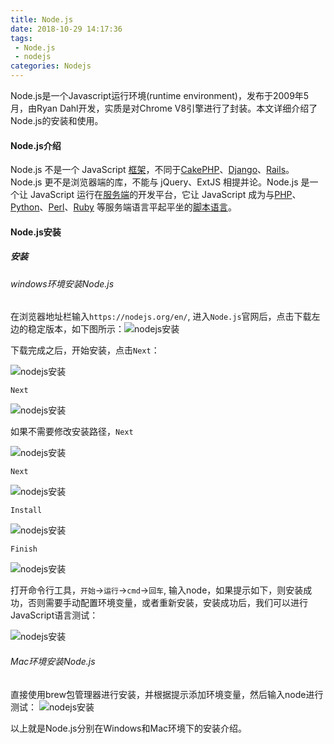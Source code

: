 ```yaml
---
title: Node.js
date: 2018-10-29 14:17:36
tags:
 - Node.js
 - nodejs
categories: Nodejs
---
```


Node.js是一个Javascript运行环境(runtime environment)，发布于2009年5月，由Ryan Dahl开发，实质是对Chrome V8引擎进行了封装。本文详细介绍了Node.js的安装和使用。

<!--more-->

#### Node.js介绍

Node.js 不是一个 JavaScript [框架](https://baike.baidu.com/item/%E6%A1%86%E6%9E%B6/1212667)，不同于[CakePHP](https://baike.baidu.com/item/CakePHP/5930284)、[Django](https://baike.baidu.com/item/Django/61531)、[Rails](https://baike.baidu.com/item/Rails/10962333)。Node.js 更不是浏览器端的库，不能与 jQuery、ExtJS 相提并论。Node.js 是一个让 JavaScript 运行在[服务端](https://baike.baidu.com/item/%E6%9C%8D%E5%8A%A1%E7%AB%AF/6492316)的开发平台，它让 JavaScript 成为与[PHP](https://baike.baidu.com/item/PHP/9337)、[Python](https://baike.baidu.com/item/Python/407313)、[Perl](https://baike.baidu.com/item/Perl/851577)、[Ruby](https://baike.baidu.com/item/Ruby/11419) 等服务端语言平起平坐的[脚本语言](https://baike.baidu.com/item/%E8%84%9A%E6%9C%AC%E8%AF%AD%E8%A8%80/1379708)。

#### Node.js安装

##### 安装

###### windows环境安装Node.js

在浏览器地址栏输入`https://nodejs.org/en/`,  进入`Node.js`官网后，点击下载左边的稳定版本，如下图所示：![nodejs安装](Node.js/nodejs002.png)

下载完成之后，开始安装，点击`Next`：

![nodejs安装](Node.js/nodejs003.png)

`Next`

![nodejs安装](Node.js/nodejs005.png)

如果不需要修改安装路径，`Next`

![nodejs安装](Node.js/nodejs006.png)

`Next`

![nodejs安装](Node.js/nodejs007.png)

`Install`

![nodejs安装](Node.js/nodejs008.png)

`Finish`

![nodejs安装](Node.js/nodejs009.png)

打开命令行工具，`开始`->`运行`->`cmd`->`回车`, 输入node，如果提示如下，则安装成功，否则需要手动配置环境变量，或者重新安装，安装成功后，我们可以进行JavaScript语言测试：

![nodejs安装](Node.js/nodejs010.png)

###### Mac环境安装Node.js

直接使用brew包管理器进行安装，并根据提示添加环境变量，然后输入node进行测试：
![nodejs安装](Node.js/nodejs011.png)



以上就是Node.js分别在Windows和Mac环境下的安装介绍。